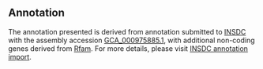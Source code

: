 

Annotation
----------

The annotation presented is derived from annotation submitted to
[INSDC](http://www.insdc.org) with the assembly accession
[GCA\_000975885.1](http://www.ebi.ac.uk/ena/data/view/GCA_000975885.1),
with additional non-coding genes derived from
[Rfam](http://rfam.xfam.org/). For more details, please visit [INSDC
annotation
import](http://ensemblgenomes.org/info/data/insdc_annotation).
